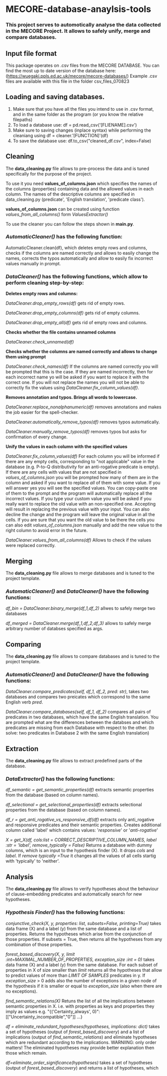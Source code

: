 # MECORE-database-anaylsis-tools

### This project serves to automotically analyse the data collected in the MECORE Project. It allows to safely unify, merge and compare databases.


## Input file format
This package operates on .csv files from the MECORE DATABASE. 
You can find the most up to date version of the database here: (https://wuegaki.ppls.ed.ac.uk/mecore/mecore-databases/)
Example .csv files are available with this file in the folder csv_files_070823


## Loading and saving databases.
1. Make sure that you have all the files you intend to use in .csv format, and in the same folder as the program (or you know the relative filepaths)
2. To load a database use: df = pd.read_csv('[FLIENAME].csv')
3. Make sure to saving changes (inplace syntax) while performing the cleaniang using df = cleaner.'[FUNCTION]'(df)
4. To save the database use: df.to_csv("cleaned_df.csv", index=False) 

## Cleaning

The **data_cleaning.py** file allows to pre-process the data and is tuned specifically for the purpose of the project. 

To use it you need **values_of_columns.json** which specifies the names of the columns (properties) containing data and the allowed values in each column. 
The names of the descriptive columns are specified in data_cleaning.py (predicate', 'English translation', 'predicate class').

**values_of_columns.json** can be created using function *values_from_all_columns()* form *ValuesExtractor()* 

To use the cleaner you can follow the steps shown in **main.py**. 

### *AutomaticCleaner()* has the following function:
AutomaticCleaner.clean(df), which deletes empty rows and columns, checks if the columns are named correctly and allows to easily change the names, corrects the typos automatically and allow to easily fix incorrect values manually in prompt.

### *DataCleaner()* has the following functions, which allow to perform cleaning step-by-step:

**Deletes empty rows and columns:** 

*DataCleaner.drop_empty_rows(df)* gets rid of empty rows.

*DataCleaner.drop_empty_columns(df)* gets rid of empty columns.

*DataCleaner.drop_empty_all(df)* gets rid of empty rows and columns.

**Checks whether the file contains unnamed columns**

*DataCleaner.check_unnamed(df)*

**Checks whether the columns are named correctly and allows to change them using prompt**

*DataCleaner.check_names(df)* If the columns are named correctly you will be prompted that this is the case. If they are named
incorrectly, then for each incorrect name yo will be asked if you want to replace it with the correct one. If you will not replace the names
you will not be able to correctly fix the values using *DataCleaner.fix_column_values(df)*.

**Removes annotation and typos. Brings all words to lowercase.**

*DataCleaner.replace_nonalphanumeric(df)* removes annotations and makes the job easier for the spell-checker.

*DataCleaner.automatically_remove_typos(df)* removes typos automatically. 

*DataCleaner.manually_remove_typos(df)* removes typos but asks for confirmation of every change.  

**Unify the values in each column with the specified values**

*DataCleaner.fix_column_values(df)* For each column you will be informed if there are any empty cells, corresponding to "not applicable" value in the database (e.g. P-to-Q distributivity for an anti-rogative predicate is empty). If there are any cells with values that are not specified in *values_of_columns.json* you will be prompted how many of them are in the column and asked if you want to replace *all* of them with some value. If you will answer yes you will see the specified values. You can copy-paste one of them to the prompt and the program will automatically replace all the incorrect values. If you type your custom value you will be asked if you really want to replace the old value with an non-specified one. Accepting will result in replacing the previous value with your input. You can also decline the change and the program will leave the original value in all the cells. If you are sure that you want the old value to be there the cells you can also edit *values_of_columns.json* manually and add the new value to the right column to avoid error in the future.

*DataCleaner.values_from_all_columns(df)* Allows to check if the values were replaced correctly. 


## Merging
The **data_cleaning.py** file allows to merge databases and is tuned to the project template.

### *AutomaticCleaner()* and *DataCleaner()* have the following functions:

*df_bin = DataCleaner.binary_merge(df_1,df_2)* allwes to safely merge two databases

*df_merged = DataCleaner.merge(df_1,df_2,df_3)* allows to safely merge arbitrary number of databses specified as args. 

## Comparing
The **data_cleaning.py** file allows to compare databases and is tuned to the project template.

### *AutomaticCleaner()* and *DataCleaner()* have the following functions:

*DataCleaner.compare_predicates(self, df_1, df_2, pred: str)*, takes two databases and compares two preicates which correspond to the same English verb *pred*. 

*DataCleaner.compare_databases(self, df_1, df_2)* compares all pairs of predicates in two databases, which have the same English translation. You are prompted what are the differences between the databses and which predicates are missing from each Database with respect to the other. (to solve: two predicates in Database 2 with the same English translation)

## Extraction
The **data_cleaning.py** file allows to extract predefined parts of the database.

### *DataExtractor()* has the following functions:
*df_semantic = get_semantic_properties(df)* extracts semantic properties from the database (based on column names). 

*df_selectional = get_selectional_properties(df)* extracts selectional properties from the database (based on column names). 
    
*df_r = get_anti_rogative_vs_responsive_df(df)* extracts only anti_rogative and responsive predicates and their semantic properties. Creates additional column called 'label' which contains values: '*responsive*' or '*anti-rogative*'

*X = get_X(df, cols:list = CORRECT_DESCRIPTIVE_COLUMN_NAMES, label :str = 'label', remove_typically = False)* Returns a database with dummy columns, which is an input to the hypothesis finder (X). It drops *cols* and *label*. If *remove typically =True* it changes all the values of all cells startig with 'typically' to 'neither'. 

## Analysis
The **data_cleaning.py** file allows to verify hypotheses about the behaviour of clause-embedding predicates and automatically search for new hypotheses.

### *Hypothesis Finder()* has the following functions:

*conjunctive_check(X, y, properties: list, subsets=False, printing=True)* takes data frame (X) and a label (y) from the same database and a list of properties. Returns the hypotheses which arise from the conjunction of those properties. If subsets = True, then returns all the hypotheses from any combination of those properties.

*forest_based_discovery(X, y, limit :int=MAXIMAL_NUMBER_OF_PROPERTIES,  exception_size :int = 0)* takes data frame (X) and a label (y) from the same database. For each subset of properties in X of size smaller than *limit* returns all the hypotheses that allow to predict values of more than *LIMIT OF SAMPLES* predicates in y. If *exception_size* > 0 adds also the number of exceptions in a given node of the hypothesis if it is smaller or equal to *exception_size* (also when there are no exceptions).

*find_semantic_relations(X)* Retuns the list of all the implications between semantic properties in X. i.e. with properties as keys and properties they imply as values e.g. "{('Certainty_always', 0)": [["Uncertainty_incompatible","0"]] ...}

*df = eliminate_redundant_hypotheses(hypotheses, implications: dict)* takes a set of hypotheses (output of *forest_based_discovery*) and a list of implications (output of *find_semantic_relations*) and eliminate hypotheses which are redundant according to the implications. WARNIING: only order matters! The eliminated hypotheses may provide better explanation then those which remain. 

*df=eliminate_order_significance(hypotheses)* takes a set of hypotheses (output of *forest_based_discovery*) and returns a list of hypotheses, which 

